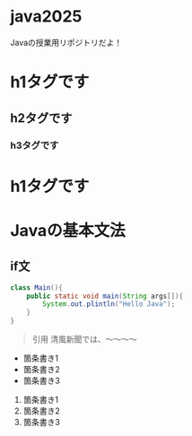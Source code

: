 # java2025

Javaの授業用リポジトリだよ！

# h1タグです
## h2タグです
### h3タグです

<h1>h1タグです</h1>

# Javaの基本文法

## if文

```java
class Main(){
    public static void main(String args[]){
        System.out.plintln("Hello Java");
    }
}

```

> 引用
> 清風新聞では、～～～～

- 箇条書き1
- 箇条書き2
- 箇条書き3

1. 箇条書き1
1. 箇条書き2
1. 箇条書き3
